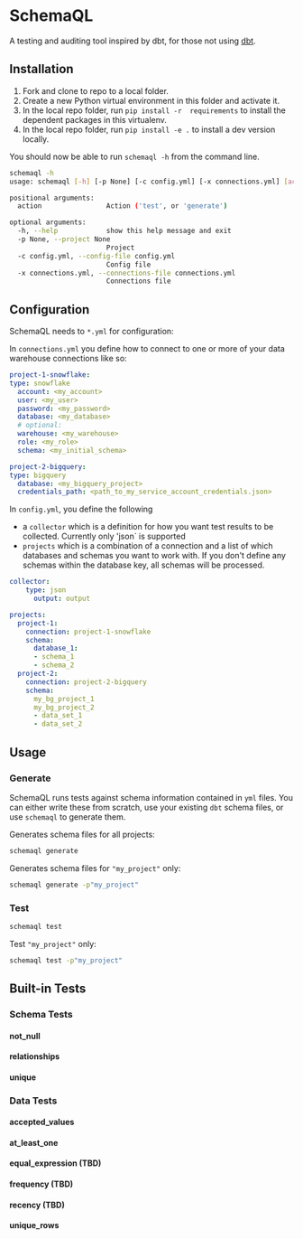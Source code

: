 # SchemaQL

A testing and auditing tool inspired by dbt, for those not using [dbt](https://www.getdbt.com).

## Installation
1. Fork and clone to repo to a local folder.
2. Create a new Python virtual environment in this folder and activate it.
3. In the local repo folder, run `pip install -r  requirements` to install the dependent packages in this virtualenv.
4. In the local repo folder, run `pip install -e .` to install a dev version locally.

You should now be able to run `schemaql -h` from the command line.

```bash
schemaql -h
usage: schemaql [-h] [-p None] [-c config.yml] [-x connections.yml] [action]

positional arguments:
  action                Action ('test', or 'generate')

optional arguments:
  -h, --help            show this help message and exit
  -p None, --project None
                        Project
  -c config.yml, --config-file config.yml
                        Config file
  -x connections.yml, --connections-file connections.yml
                        Connections file
```

## Configuration

SchemaQL needs to `*.yml` for configuration:

In `connections.yml` you define how to connect to one or more of your data warehouse connections like so:

```yaml
project-1-snowflake:
type: snowflake
  account: <my_account>
  user: <my_user>
  password: <my_password>
  database: <my_database>
  # optional:
  warehouse: <my_warehouse>
  role: <my_role>
  schema: <my_initial_schema>

project-2-bigquery:
type: bigquery
  database: <my_bigquery_project>
  credentials_path: <path_to_my_service_account_credentials.json>
```

In `config.yml`, you define the following
- a `collector` which is a definition for how you want test results to be collected. Currently only 'json` is supported
- `projects` which is a combination of a connection and a list of which databases and schemas you want to work with. If you don't define any schemas within the database key, all schemas will be processed.

```yaml
collector:
    type: json
      output: output 

projects:
  project-1:
    connection: project-1-snowflake
    schema:
      database_1:
      - schema_1
      - schema_2
  project-2:
    connection: project-2-bigquery
    schema:
      my_bg_project_1
      my_bg_project_2
      - data_set_1
      - data_set_2
```

## Usage

### Generate

SchemaQL runs tests against schema information contained in `yml` files. You can either write these from scratch, use your existing `dbt` schema files, or use `schemaql` to generate them. 

Generates schema files for all projects:
```bash
schemaql generate
```

Generates schema files for `"my_project"` only:
```bash
schemaql generate -p"my_project"
```

### Test

```bash
schemaql test
```

Test `"my_project"` only:
```bash
schemaql test -p"my_project"
```

## Built-in Tests

### Schema Tests
#### not_null
#### relationships
#### unique

### Data Tests
#### accepted_values
#### at_least_one
#### equal_expression (TBD)
#### frequency (TBD)
#### recency (TBD)
#### unique_rows
